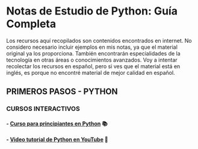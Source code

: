 # Notas de Estudio de Python: Guía Completa

Los recursos aquí recopilados son contenidos encontrados en internet. No considero necesario incluir ejemplos en mis notas, ya que el material original ya los proporciona. También encontrarán especialidades de la tecnología en otras áreas o conocimientos avanzados. Voy a intentar recolectar los recursos en español, pero si ves que el material está en inglés, es porque no encontré material de mejor calidad en español.

## PRIMEROS PASOS - PYTHON


### CURSOS INTERACTIVOS 

#### - [Curso para principiantes en Python](https://learn.microsoft.com/es-es/training/paths/beginner-python/) 📚
#### - [Video tutorial de Python en YouTube](https://www.youtube.com/watch?v=Kp4Mvapo5kc&t=30151s) 🎥

